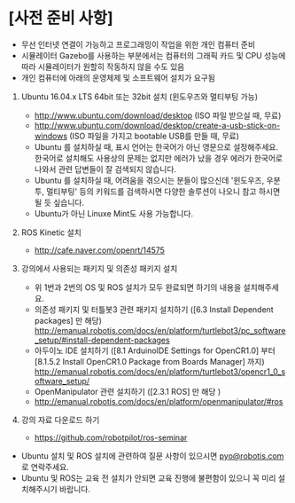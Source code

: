 # [사전 준비 사항]
- 무선 인터넷 연결이 가능하고 프로그래밍이 작업을 위한 개인 컴퓨터 준비
- 시뮬레이터 Gazebo를 사용하는 부분에서는 컴퓨터의 그래픽 카드 및 CPU 성능에 따라 시뮬레이터가 원할히 작동하지 않을 수도 있음
- 개인 컴퓨터에 아래의 운영체제 및 소프트웨어 설치가 요구됨
 
1. Ubuntu 16.04.x LTS 64bit 또는 32bit 설치 (윈도우즈와 멀티부팅 가능)
   - http://www.ubuntu.com/download/desktop (ISO 파일 받으실 때, 무료) 
   - http://www.ubuntu.com/download/desktop/create-a-usb-stick-on-windows (ISO 파일을 가지고 bootable USB를 만들 때, 무료)
   - Ubuntu 를 설치하실 때, 표시 언어는 한국어가 아닌 영문으로 설정해주세요. 한국어로 설치해도 사용상의 문제는 없지만 에러가 났을 경우 에러가 한국어로 나와서 관련 답변들이 잘 검색되지 않습니다.
   - Ubuntu 를 설치하실 때, 어려움을 겪으시는 분들이 많으신데 '윈도우즈, 우분투, 멀티부팅'  등의 키워드를 검색하시면 다양한 솔루션이 나오니 참고 하시면 될 듯 싶습니다. 
   - Ubuntu가 아닌 Linuxe Mint도 사용 가능합니다.

2. ROS Kinetic 설치
   - http://cafe.naver.com/openrt/14575

3. 강의에서 사용되는 패키지 및 의존성 패키지 설치
   - 위 1번과 2번의 OS 및 ROS 설치가 모두 완료되면 하기의 내용을 설치해주세요.
   - 의존성 패키지 및 터틀봇3 관련 패키지 설치하기
   ([6.3 Install Dependent packages] 만 해당)
   http://emanual.robotis.com/docs/en/platform/turtlebot3/pc_software_setup/#install-dependent-packages
   - 아두이노 IDE 설치하기
   ([8.1 ArduinoIDE Settings for OpenCR1.0] 부터 [8.1.5.2 Install OpenCR1.0 Package from Boards Manager] 까지)
  http://emanual.robotis.com/docs/en/platform/turtlebot3/opencr1_0_software_setup/
   - OpenManipulator 관련 설치하기
   ([2.3.1 ROS] 만 해당 )
   - http://emanual.robotis.com/docs/en/platform/openmanipulator/#ros

4. 강의 자료 다운로드 하기
   - https://github.com/robotpilot/ros-seminar

* Ubuntu 설치 및 ROS 설치에 관련하여 질문 사항이 있으시면 pyo@robotis.com 로 연락주세요.
* Ubuntu 및 ROS는 교육 전 설치가 안되면 교육 진행에 불편함이 있으니 꼭 미리 설치해주시기 바랍니다.
